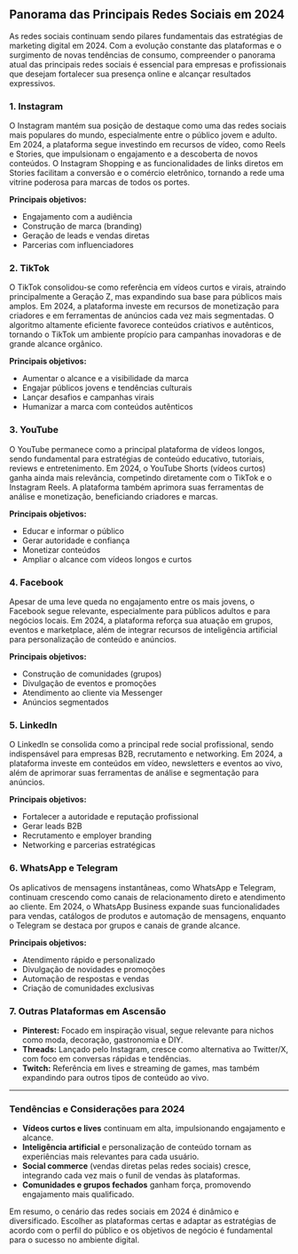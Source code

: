 
## Panorama das Principais Redes Sociais em 2024

As redes sociais continuam sendo pilares fundamentais das estratégias de marketing digital em 2024. Com a evolução constante das plataformas e o surgimento de novas tendências de consumo, compreender o panorama atual das principais redes sociais é essencial para empresas e profissionais que desejam fortalecer sua presença online e alcançar resultados expressivos.

### 1. Instagram

O Instagram mantém sua posição de destaque como uma das redes sociais mais populares do mundo, especialmente entre o público jovem e adulto. Em 2024, a plataforma segue investindo em recursos de vídeo, como Reels e Stories, que impulsionam o engajamento e a descoberta de novos conteúdos. O Instagram Shopping e as funcionalidades de links diretos em Stories facilitam a conversão e o comércio eletrônico, tornando a rede uma vitrine poderosa para marcas de todos os portes.

**Principais objetivos:**
- Engajamento com a audiência
- Construção de marca (branding)
- Geração de leads e vendas diretas
- Parcerias com influenciadores

### 2. TikTok

O TikTok consolidou-se como referência em vídeos curtos e virais, atraindo principalmente a Geração Z, mas expandindo sua base para públicos mais amplos. Em 2024, a plataforma investe em recursos de monetização para criadores e em ferramentas de anúncios cada vez mais segmentadas. O algoritmo altamente eficiente favorece conteúdos criativos e autênticos, tornando o TikTok um ambiente propício para campanhas inovadoras e de grande alcance orgânico.

**Principais objetivos:**
- Aumentar o alcance e a visibilidade da marca
- Engajar públicos jovens e tendências culturais
- Lançar desafios e campanhas virais
- Humanizar a marca com conteúdos autênticos

### 3. YouTube

O YouTube permanece como a principal plataforma de vídeos longos, sendo fundamental para estratégias de conteúdo educativo, tutoriais, reviews e entretenimento. Em 2024, o YouTube Shorts (vídeos curtos) ganha ainda mais relevância, competindo diretamente com o TikTok e o Instagram Reels. A plataforma também aprimora suas ferramentas de análise e monetização, beneficiando criadores e marcas.

**Principais objetivos:**
- Educar e informar o público
- Gerar autoridade e confiança
- Monetizar conteúdos
- Ampliar o alcance com vídeos longos e curtos

### 4. Facebook

Apesar de uma leve queda no engajamento entre os mais jovens, o Facebook segue relevante, especialmente para públicos adultos e para negócios locais. Em 2024, a plataforma reforça sua atuação em grupos, eventos e marketplace, além de integrar recursos de inteligência artificial para personalização de conteúdo e anúncios.

**Principais objetivos:**
- Construção de comunidades (grupos)
- Divulgação de eventos e promoções
- Atendimento ao cliente via Messenger
- Anúncios segmentados

### 5. LinkedIn

O LinkedIn se consolida como a principal rede social profissional, sendo indispensável para empresas B2B, recrutamento e networking. Em 2024, a plataforma investe em conteúdos em vídeo, newsletters e eventos ao vivo, além de aprimorar suas ferramentas de análise e segmentação para anúncios.

**Principais objetivos:**
- Fortalecer a autoridade e reputação profissional
- Gerar leads B2B
- Recrutamento e employer branding
- Networking e parcerias estratégicas

### 6. WhatsApp e Telegram

Os aplicativos de mensagens instantâneas, como WhatsApp e Telegram, continuam crescendo como canais de relacionamento direto e atendimento ao cliente. Em 2024, o WhatsApp Business expande suas funcionalidades para vendas, catálogos de produtos e automação de mensagens, enquanto o Telegram se destaca por grupos e canais de grande alcance.

**Principais objetivos:**
- Atendimento rápido e personalizado
- Divulgação de novidades e promoções
- Automação de respostas e vendas
- Criação de comunidades exclusivas

### 7. Outras Plataformas em Ascensão

- **Pinterest:** Focado em inspiração visual, segue relevante para nichos como moda, decoração, gastronomia e DIY.
- **Threads:** Lançado pelo Instagram, cresce como alternativa ao Twitter/X, com foco em conversas rápidas e tendências.
- **Twitch:** Referência em lives e streaming de games, mas também expandindo para outros tipos de conteúdo ao vivo.

---

### Tendências e Considerações para 2024

- **Vídeos curtos e lives** continuam em alta, impulsionando engajamento e alcance.
- **Inteligência artificial** e personalização de conteúdo tornam as experiências mais relevantes para cada usuário.
- **Social commerce** (vendas diretas pelas redes sociais) cresce, integrando cada vez mais o funil de vendas às plataformas.
- **Comunidades e grupos fechados** ganham força, promovendo engajamento mais qualificado.

Em resumo, o cenário das redes sociais em 2024 é dinâmico e diversificado. Escolher as plataformas certas e adaptar as estratégias de acordo com o perfil do público e os objetivos de negócio é fundamental para o sucesso no ambiente digital.
```
